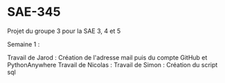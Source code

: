 # SAE-345
Projet du groupe 3 pour la SAE 3, 4 et 5

Semaine 1 :

Travail de Jarod : Création de l'adresse mail puis du compte GitHub et PythonAnywhere
Travail de Nicolas : 
Travail de Simon : Création du script sql
